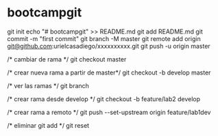 # bootcampgit

git init
echo "# bootcampgit" >> README.md
git add README.md
git commit -m "first commit"
git branch -M master
git remote add origin git@github.com:urielcasadiego/xxxxxxxxxx.git
git push -u origin master

/* cambiar de rama */
git checkout master

/* crear nueva rama a partir de master*/
git checkout -b develop master

/* ver las ramas */
git branch

/* crear rama desde develop */
 git checkout -b feature/lab2 develop

/* crear rama a remoto */
git push --set-upstream origin feature/lab1dev

/* eliminar git add */
git reset




